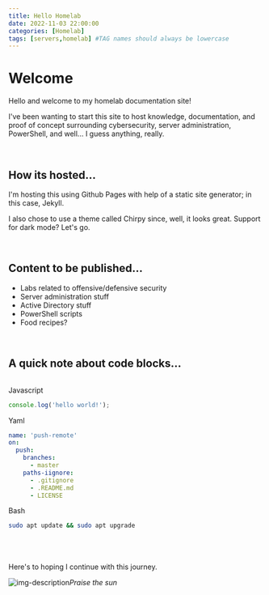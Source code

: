 ```yaml
---
title: Hello Homelab
date: 2022-11-03 22:00:00
categories: [Homelab]
tags: [servers,homelab] #TAG names should always be lowercase
---
```


# Welcome
Hello and welcome to my homelab documentation site!

I've been wanting to start this site to host knowledge, documentation, and proof of concept surrounding cybersecurity, server administration, PowerShell, and well... I guess anything, really. 

<br>

## How its hosted...
I'm hosting this using Github Pages with help of a static site generator; in this case, Jekyll. 

I also chose to use a theme called Chirpy since, well, it looks great. Support for dark mode? Let's go. 

<br>

## Content to be published...
* Labs related to offensive/defensive security
* Server administration stuff
* Active Directory stuff
* PowerShell scripts
* Food recipes? 

<br>

## A quick note about code blocks...
```
```

Javascript
```javascript
console.log('hello world!');
```

Yaml
```yml
name: 'push-remote'
on:
  push:
    branches:
      - master
    paths-iignore:
      - .gitignore
      - .README.md
      - LICENSE
```

Bash
```bash
sudo apt update && sudo apt upgrade
```

<br>
<br>
<br>
Here's to hoping I continue with this journey.

![img-description](https://squeaksandnibbles.com/wp-content/uploads/2021/08/Raccoon-Names-SN-long-696x377.jpg)_Praise the sun_